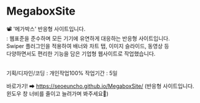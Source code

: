 # MegaboxSite
📽️ '메가박스' 반응형 사이트입니다.<br>
: 웹표준을 준수하며 모든 기기에 유연하게 대응하는 반응형 사이트입니다.<br>
Swiper 플러그인을 적용하여 배너와 차트 탭, 이미지 슬라이드, 동영상 등<br>
다양하면서도 편리한 기능을 담은 기업형 웹사이트로 작업했습니다.<br>
<br>

기획/디자인/코딩 : 개인작업100%
작업기간 : 5일

바로가기! ➡ https://seoeuncho.github.io/MegaboxSite/
(반응형 사이트입니다.<br>
윈도우 창 너비를 줄이고 늘려가며 봐주세요🙏)<br><br>
